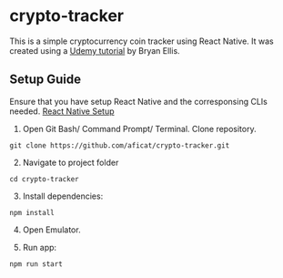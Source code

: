 # crypto-tracker

This is a simple cryptocurrency coin tracker using React Native.
It was created using a [Udemy tutorial](https://www.udemy.com/share/101uXOAEMZdF5XQX4G/) by Bryan Ellis.

## Setup Guide

Ensure that you have setup React Native and the corresponsing CLIs needed. 
[React Native Setup](https://reactnative.dev/docs/getting-started)

1. Open Git Bash/ Command Prompt/ Terminal. Clone repository.

```
git clone https://github.com/aficat/crypto-tracker.git 
```
2. Navigate to project folder

```
cd crypto-tracker
```

3. Install dependencies:

```
npm install
```

4. Open Emulator.

5. Run app:

```
npm run start
```
